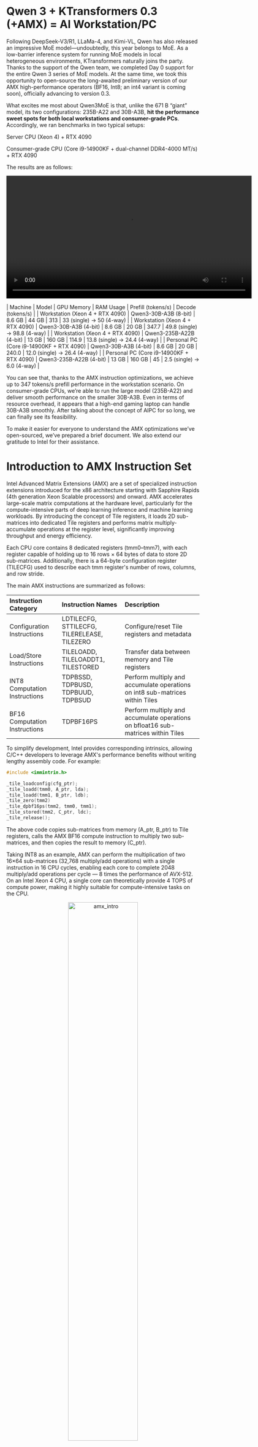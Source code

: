 # Qwen 3 + KTransformers 0.3 (+AMX) = AI Workstation/PC
Following DeepSeek-V3/R1, LLaMa-4, and Kimi-VL, Qwen has also released an impressive MoE model—undoubtedly, this year belongs to MoE. As a low-barrier inference system for running MoE models in local heterogeneous environments, KTransformers naturally joins the party. Thanks to the support of the Qwen team, we completed Day 0 support for the entire Qwen 3 series of MoE models. At the same time, we took this opportunity to open-source the long-awaited preliminary version of our AMX high-performance operators (BF16, Int8; an int4 variant is coming soon), officially advancing to version 0.3.

What excites me most about Qwen3MoE is that, unlike the 671 B “giant” model, its two configurations: 235B-A22 and 30B-A3B, **hit the performance sweet spots for both local workstations and consumer-grade PCs**. Accordingly, we ran benchmarks in two typical setups:

Server CPU (Xeon 4) + RTX 4090

Consumer-grade CPU (Core i9-14900KF + dual-channel DDR4-4000 MT/s) + RTX 4090

The results are as follows:

<p align="center">
  <video src="[202504290023-4.mov](https://github.com/user-attachments/assets/fafe8aec-4e22-49a8-8553-59fb5c6b00a2)" controls width="640"></video>
</p>


| Machine | Model | GPU Memory | RAM Usage | Prefill (tokens/s) | Decode (tokens/s) | 
| Workstation (Xeon 4 + RTX 4090) | Qwen3-30B-A3B (8-bit) | 8.6 GB | 44 GB | 313 | 33 (single) → 50 (4-way) |
| Workstation (Xeon 4 + RTX 4090) | Qwen3-30B-A3B (4-bit) | 8.6 GB | 20 GB | 347.7 | 49.8 (single) → 98.8 (4-way) |
| Workstation (Xeon 4 + RTX 4090) | Qwen3-235B-A22B (4-bit) | 13 GB | 160 GB | 114.9 | 13.8 (single) → 24.4 (4-way) |
| Personal PC (Core i9-14900KF + RTX 4090) | Qwen3-30B-A3B (4-bit) | 8.6 GB | 20 GB | 240.0 | 12.0 (single) → 26.4 (4-way) |
| Personal PC (Core i9-14900KF + RTX 4090) | Qwen3-235B-A22B (4-bit) | 13 GB | 160 GB | 45 | 2.5 (single) → 6.0 (4-way) |

You can see that, thanks to the AMX instruction optimizations, we achieve up to 347 tokens/s prefill performance in the workstation scenario. On consumer-grade CPUs, we’re able to run the large model (235B-A22) and deliver smooth performance on the smaller 30B-A3B. Even in terms of resource overhead, it appears that a high-end gaming laptop can handle 30B-A3B smoothly. After talking about the concept of AIPC for so long, we can finally see its feasibility.

To make it easier for everyone to understand the AMX optimizations we’ve open-sourced, we’ve prepared a brief document. We also extend our gratitude to Intel for their assistance.

# Introduction to AMX Instruction Set

Intel Advanced Matrix Extensions (AMX) are a set of specialized instruction extensions introduced for the x86 architecture starting with Sapphire Rapids (4th generation Xeon Scalable processors) and onward. AMX accelerates large-scale matrix computations at the hardware level, particularly for the compute-intensive parts of deep learning inference and machine learning workloads. By introducing the concept of Tile registers, it loads 2D sub-matrices into dedicated Tile registers and performs matrix multiply-accumulate operations at the register level, significantly improving throughput and energy efficiency.

Each CPU core contains 8 dedicated registers (tmm0–tmm7), with each register capable of holding up to 16 rows × 64 bytes of data to store 2D sub-matrices. Additionally, there is a 64-byte configuration register (TILECFG) used to describe each tmm register's number of rows, columns, and row stride.

The main AMX instructions are summarized as follows:

| Instruction Category | Instruction Names | Description |
|:---|:---|:---|
| Configuration Instructions | LDTILECFG, STTILECFG, TILERELEASE, TILEZERO | Configure/reset Tile registers and metadata |
| Load/Store Instructions | TILELOADD, TILELOADDT1, TILESTORED | Transfer data between memory and Tile registers |
| INT8 Computation Instructions | TDPBSSD, TDPBUSD, TDPBUUD, TDPBSUD | Perform multiply and accumulate operations on int8 sub-matrices within Tiles |
| BF16 Computation Instructions | TDPBF16PS | Perform multiply and accumulate operations on bfloat16 sub-matrices within Tiles |

To simplify development, Intel provides corresponding intrinsics, allowing C/C++ developers to leverage AMX's performance benefits without writing lengthy assembly code. For example:

```C++
#include <immintrin.h>

_tile_loadconfig(cfg_ptr);
_tile_loadd(tmm0, A_ptr, lda);
_tile_loadd(tmm1, B_ptr, ldb);
_tile_zero(tmm2)
_tile_dpbf16ps(tmm2, tmm0, tmm1);
_tile_stored(tmm2, C_ptr, ldc);
_tile_release();
```

The above code copies sub-matrices from memory (A_ptr, B_ptr) to Tile registers, calls the AMX BF16 compute instruction to multiply two sub-matrices, and then copies the result to memory (C_ptr).

Taking INT8 as an example, AMX can perform the multiplication of two 16×64 sub-matrices (32,768 multiply/add operations) with a single instruction in 16 CPU cycles, enabling each core to complete 2048 multiply/add operations per cycle — 8 times the performance of AVX-512. On an Intel Xeon 4 CPU, a single core can theoretically provide 4 TOPS of compute power, making it highly suitable for compute-intensive tasks on the CPU.

<p align="center">
  <picture>
    <img alt="amx_intro" src="../assets/amx_intro.png" width=60%>
  </picture>
</p>


# AMX Kernel in KTransformers

Before version v0.3, KTransformers performed CPU matrix multiplications based on operators provided by llamafile. Unfortunately, llamafile's implementation had not yet been optimized for the AMX instruction set. This resulted in performance bottlenecks, even in strong hardware environments (such as Xeon 4th Gen + 4090), where inference speeds for large models like DeepSeek-V3 reached only 91 tokens/s during the prefill phase. The CPU thus remained a significant bottleneck. In long prompt scenarios, such performance is clearly unsatisfactory. To fully unleash CPU potential, we introduced a brand-new AMX optimization path along with multiple technical improvements in v0.3.

## 1. AMX Tiling-aware Memory Layout

AMX provides a high-throughput Tile register computation model, reducing instruction count and boosting theoretical throughput through coarse-grained matrix operations. However, to truly exploit AMX's potential, memory access efficiency is critical: because AMX transfers entire Tiles at once, misaligned Tiles and chaotic access patterns can cause severe cache misses, nullifying throughput gains.

Thus, in v0.3, we stopped directly memory-mapping GGUF-format files and introduced AMX Tiling-aware memory preprocessing during model loading. Specifically, expert weight matrices in MoE models are pre-rearranged into Tile-friendly sub-matrices whose shapes precisely match AMX Tile register dimensions, eliminating dynamic transposition overhead during inference. During rearrangement, we strictly align each sub-matrix's start address to 64 bytes to avoid cache line splits, and arrange sub-matrices sequentially according to computation access patterns, maximizing L1/L2 cache hit rates using compiler and hardware sequential prefetch capabilities.

For Int8 quantized formats, we adopted Symmetric Group-wise Quantization, with each column forming a group sharing a scale factor stored separately to maintain memory alignment for Tile data.

This AMX Tiling-aware memory layout design reduces memory latency while providing optimal input conditions for downstream computation kernels.

## 2. Cache-friendly AMX Kernel

During inference, we designed around the CPU’s multi-level cache hierarchy to perform computations in-place in high-speed caches, minimizing DRAM access frequency and overhead.

<p align="center">
  <picture>
    <img alt="amx" src="../assets/amx.png" width=60%>
  </picture>
</p>

As shown in the figure, 
- ① Expert weight matrices are first column-wise partitioned into multiple tasks dynamically scheduled across threads. Input activations are shared among tasks and typically reside in the shared L3 cache due to locality.
- ② Within each task, expert weights are row-wise partitioned into blocks, with block sizes finely tuned to ensure input activations, weights, and intermediate results stay within L2 cache, avoiding DRAM access.
- ③ ④ ⑤ Each block is treated as a set of sub-matrices matching AMX Tile registers, and during Tile-level computation, input Tiles (tmm0–tmm1) and expert Tiles (tmm2–tmm3) are loaded, and four AMX multiplication instructions directly generate and accumulate products into Tile registers (tmm4–tmm7), with output activations accumulated in Tile registers or L1 cache, avoiding additional data movement.

In short, we leveraged the cache hierarchy: every data element of expert weights and output activations accesses DRAM only once, with the other accesses hitting L2 or higher caches; input activations are accessed from DRAM only once and later hit in L3 or higher caches. This significantly reduces main memory traffic and improves overall execution efficiency.

## 3. AVX-512 Kernel Adaptation for Low Arithmetic Intensity Scenarios

Although AMX is highly efficient for large-scale matrix multiplication, it performs poorly under low arithmetic intensity, such as vector-matrix operations in the decode phase. This is because dispatching AMX Tiles involves fixed instruction overhead, which becomes wasteful when the data volume is insufficient to fill a Tile, causing reduced throughput.

<p align="center">
  <picture>
    <img alt="amx_avx" src="../assets/amx_avx.png" width=60%>
  </picture>
</p>

To address this, we introduced a lightweight AVX-512 kernel as a complement. This kernel follows the same memory layout as the AMX kernel but replaces heavy AMX matrix-matrix multiplications with fine-grained AVX-512 vector-matrix multiplications, lowering latency for small matrices.

KTransformers dynamically selects between AMX and AVX-512 kernels at runtime based on arithmetic intensity: AMX kernels are automatically selected during long prompt prefill phases (where each expert handles more than 4 tokens on average), while short prompt prefill and decode phases dynamically switch to AVX-512 kernels. This ensures optimal efficiency under different arithmetic intensity conditions.

## 4. MoE Operator Fusion and Dynamic Scheduling

MoE models have many experts per layer, each requiring three matrix multiplications (Gate, Up, Down projections), leading to many small matrix multiplication tasks. Independently scheduling each small task would cause massive synchronization overhead between threads, dragging down overall inference speed.

Thus, we fused the same type of matrix computations for all experts in a layer into large unified tasks. Furthermore, as there are no data dependencies between Gate and Up projections, their computations can also be fused, ultimately consolidating a layer’s matrix multiplications into two major tasks, greatly reducing scheduling overhead.

To address load imbalance — especially during the prefill phase where expert activations can be highly skewed — we introduced a dynamic task scheduling strategy. Each matrix multiplication task is further split into multiple fine-grained sub-tasks, evenly distributed among CPU threads initially. Once a thread completes its assigned tasks, it atomically "steals" tasks from others, greatly mitigating load imbalance and achieving near-optimal CPU resource utilization.

Thanks to these optimizations, our kernel can achieve 21 TFLOPS of BF16 throughput and 35 TOPS of Int8 throughput on Xeon4 CPUs — about 4× faster than PyTorch’s general AMX kernel. For DeepSeek-V3, pairing a Xeon4 CPU with a single RTX 4090 GPU achieves 418 tokens/s end-to-end throughput, close to the performance of multi-machine, multi-GPU setups. KTransformers’ AMX kernel is the first AMX kernel specifically designed for MoE inference scenarios, significantly lowering the hardware barrier for large model deployment and enabling more developers to enjoy GPU cluster level inference experiences at lower cost.

<p align="center">
  <picture>
    <img alt="onednn_1" src="../assets/onednn_1.png" width=60%>
  </picture>
</p>

# Usage

## Checking AMX Support

Before enabling the AMX-optimized kernels, it is important to verify whether your CPU supports the AMX instruction set. You can check AMX availability with the following command:

```bash
lscpu | grep -i amx
```

If your system supports AMX, you should see output similar to:

```bash
Flags: ... amx-bf16 amx-int8 amx-tile ...
```

If no amx-related flags are found, your CPU may not support AMX, or AMX may be disabled in BIOS settings. In that case, please ensure that:
- You are using a Sapphire Rapids (Xeon 4th Gen) or newer CPU.
- AMX support is enabled in your system BIOS under CPU feature settings.

## Enabling AMX in KTransformers

KTransformers allows users to easily switch between different backends through simple YAML configuration modifications. To enable AMX, modify the injection configuration of your experts by specifying backend as AMXInt8 or AMXBF16:

```YAML
- match:
    name: "^model\\.layers\\..*\\.mlp\\.experts$"
  replace:
    class: ktransformers.operators.experts.KTransformersExperts    # custom MoE Kernel with expert parallelism
    kwargs:
      prefill_device: "cuda"
      prefill_op: "KExpertsTorch"
      generate_device: "cpu"
      generate_op: "KExpertsCPU"
      out_device: "cuda"
      backend: "AMXInt8"  # or "AMXBF16" or "llamafile" (default)
```

**Note:** Currently, using AMXInt8 requires reading weights from a BF16 GGUF file and performing online quantization during model loading. This may cause slightly slower load times. Future versions will provide pre-quantized weights to eliminate this overhead.

![Image](https://github.com/user-attachments/assets/7c33c410-3af9-456f-aa67-5b24e19ba680)